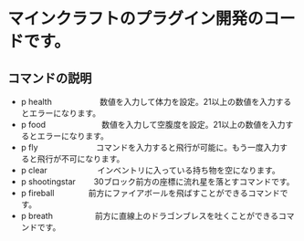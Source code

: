 # マインクラフトのプラグイン開発のコードです。

## コマンドの説明

- p health　　　　　　数値を入力して体力を設定。21以上の数値を入力するとエラーになります。
- p food　　　　　　　数値を入力して空腹度を設定。21以上の数値を入力するとエラーになります。
- p fly　　　　　　　 コマンドを入力すると飛行が可能に。もう一度入力すると飛行が不可になります。
- p clear　　　　　　 インベントリに入っている持ち物を空になります。
- p shootingstar　　 30ブロック前方の座標に流れ星を落とすコマンドです。
- p fireball　　　　 前方にファイアボールを飛ばすことができるコマンドです。
- p breath　　　　　 前方に直線上のドラゴンブレスを吐くことができるコマンドです。
